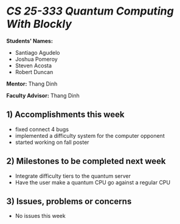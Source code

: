 # *CS 25-333 Quantum Computing With Blockly*

**Students' Names:**

 - Santiago Agudelo 
 - Joshua Pomeroy
 - Steven Acosta
 - Robert Duncan

**Mentor:**
Thang Dinh

**Faculty Advisor:**
Thang Dinh

## 1) Accomplishments this week ##
   - fixed connect 4 bugs
   - implemented a difficulty system for the computer opponent
   - started working on fall poster


## 2) Milestones to be completed next week ##
   - Integrate difficulty tiers to the quantum server
   - Have the user make a quantum CPU go against a regular CPU

## 3) Issues, problems or concerns ##
   - No issues this week
   
   


